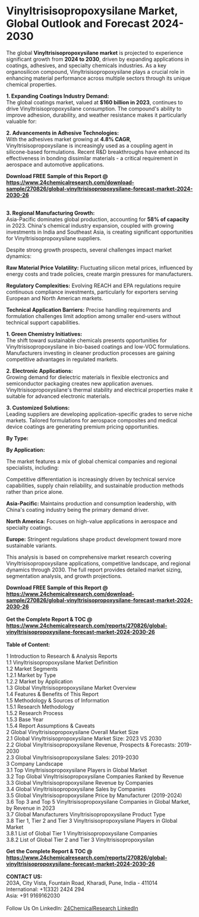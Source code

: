 <h1>Vinyltrisisopropoxysilane Market, Global Outlook and Forecast 2024-2030</h1><p>The global <strong>Vinyltrisisopropoxysilane market</strong> is projected to experience significant growth from <strong>2024 to 2030</strong>, driven by expanding applications in coatings, adhesives, and specialty chemicals industries. As a key organosilicon compound, Vinyltrisisopropoxysilane plays a crucial role in enhancing material performance across multiple sectors through its unique chemical properties.</p><p><strong>1. Expanding Coatings Industry Demand:</strong><br>
The global coatings market, valued at <strong>$160 billion in 2023</strong>, continues to drive Vinyltrisisopropoxysilane consumption. The compound's ability to improve adhesion, durability, and weather resistance makes it particularly valuable for:</p><p><strong>2. Advancements in Adhesive Technologies:</strong><br>
With the adhesives market growing at <strong>4.8% CAGR</strong>, Vinyltrisisopropoxysilane is increasingly used as a coupling agent in silicone-based formulations. Recent R&amp;D breakthroughs have enhanced its effectiveness in bonding dissimilar materials - a critical requirement in aerospace and automotive applications.</p><div><b>Download FREE Sample of this Report @ 
            <a href="https://www.24chemicalresearch.com/download-sample/270826/global-vinyltrisisopropoxysilane-forecast-market-2024-2030-26">
            https://www.24chemicalresearch.com/download-sample/270826/global-vinyltrisisopropoxysilane-forecast-market-2024-2030-26</a></b></div><br><p><strong>3. Regional Manufacturing Growth:</strong><br>
Asia-Pacific dominates global production, accounting for <strong>58% of capacity</strong> in 2023. China's chemical industry expansion, coupled with growing investments in India and Southeast Asia, is creating significant opportunities for Vinyltrisisopropoxysilane suppliers.</p><p>Despite strong growth prospects, several challenges impact market dynamics:</p><p><strong>Raw Material Price Volatility:</strong> Fluctuating silicon metal prices, influenced by energy costs and trade policies, create margin pressures for manufacturers.</p><p><strong>Regulatory Complexities:</strong> Evolving REACH and EPA regulations require continuous compliance investments, particularly for exporters serving European and North American markets.</p><p><strong>Technical Application Barriers:</strong> Precise handling requirements and formulation challenges limit adoption among smaller end-users without technical support capabilities.</p><p><strong>1. Green Chemistry Initiatives:</strong><br>
The shift toward sustainable chemicals presents opportunities for Vinyltrisisopropoxysilane in bio-based coatings and low-VOC formulations. Manufacturers investing in cleaner production processes are gaining competitive advantages in regulated markets.</p><p><strong>2. Electronic Applications:</strong><br>
Growing demand for dielectric materials in flexible electronics and semiconductor packaging creates new application avenues. Vinyltrisisopropoxysilane's thermal stability and electrical properties make it suitable for advanced electronic materials.</p><p><strong>3. Customized Solutions:</strong><br>
Leading suppliers are developing application-specific grades to serve niche markets. Tailored formulations for aerospace composites and medical device coatings are generating premium pricing opportunities.</p><p><strong>By Type:</strong></p><p><strong>By Application:</strong></p><p>The market features a mix of global chemical companies and regional specialists, including:</p><p>Competitive differentiation is increasingly driven by technical service capabilities, supply chain reliability, and sustainable production methods rather than price alone.</p><p><strong>Asia-Pacific:</strong> Maintains production and consumption leadership, with China's coating industry being the primary demand driver.</p><p><strong>North America:</strong> Focuses on high-value applications in aerospace and specialty coatings.</p><p><strong>Europe:</strong> Stringent regulations shape product development toward more sustainable variants.</p><p>This analysis is based on comprehensive market research covering Vinyltrisisopropoxysilane applications, competitive landscape, and regional dynamics through 2030. The full report provides detailed market sizing, segmentation analysis, and growth projections.</p><div><b>Download FREE Sample of this Report @ 
            <a href="https://www.24chemicalresearch.com/download-sample/270826/global-vinyltrisisopropoxysilane-forecast-market-2024-2030-26">
            https://www.24chemicalresearch.com/download-sample/270826/global-vinyltrisisopropoxysilane-forecast-market-2024-2030-26</a></b></div><br><div><b>Get the Complete Report & TOC @ 
            <a href="https://www.24chemicalresearch.com/reports/270826/global-vinyltrisisopropoxysilane-forecast-market-2024-2030-26">
            https://www.24chemicalresearch.com/reports/270826/global-vinyltrisisopropoxysilane-forecast-market-2024-2030-26</a></b></div><br>
            <b>Table of Content:</b><p>1 Introduction to Research & Analysis Reports<br />
    1.1 Vinyltrisisopropoxysilane Market Definition<br />
    1.2 Market Segments<br />
        1.2.1 Market by Type<br />
        1.2.2 Market by Application<br />
    1.3 Global Vinyltrisisopropoxysilane Market Overview<br />
    1.4 Features & Benefits of This Report<br />
    1.5 Methodology & Sources of Information<br />
        1.5.1 Research Methodology<br />
        1.5.2 Research Process<br />
        1.5.3 Base Year<br />
        1.5.4 Report Assumptions & Caveats<br />
2 Global Vinyltrisisopropoxysilane Overall Market Size<br />
    2.1 Global Vinyltrisisopropoxysilane Market Size: 2023 VS 2030<br />
    2.2 Global Vinyltrisisopropoxysilane Revenue, Prospects & Forecasts: 2019-2030<br />
    2.3 Global Vinyltrisisopropoxysilane Sales: 2019-2030<br />
3 Company Landscape<br />
    3.1 Top Vinyltrisisopropoxysilane Players in Global Market<br />
    3.2 Top Global Vinyltrisisopropoxysilane Companies Ranked by Revenue<br />
    3.3 Global Vinyltrisisopropoxysilane Revenue by Companies<br />
    3.4 Global Vinyltrisisopropoxysilane Sales by Companies<br />
    3.5 Global Vinyltrisisopropoxysilane Price by Manufacturer (2019-2024)<br />
    3.6 Top 3 and Top 5 Vinyltrisisopropoxysilane Companies in Global Market, by Revenue in 2023<br />
    3.7 Global Manufacturers Vinyltrisisopropoxysilane Product Type<br />
    3.8 Tier 1, Tier 2 and Tier 3 Vinyltrisisopropoxysilane Players in Global Market<br />
        3.8.1 List of Global Tier 1 Vinyltrisisopropoxysilane Companies<br />
        3.8.2 List of Global Tier 2 and Tier 3 Vinyltrisisopropoxysilan</p><div><b>Get the Complete Report & TOC @ 
            <a href="https://www.24chemicalresearch.com/reports/270826/global-vinyltrisisopropoxysilane-forecast-market-2024-2030-26">
            https://www.24chemicalresearch.com/reports/270826/global-vinyltrisisopropoxysilane-forecast-market-2024-2030-26</a></b></div><br><b>CONTACT US:</b><br>
            203A, City Vista, Fountain Road, Kharadi, Pune, India - 411014<br>
            International: +1(332) 2424 294<br>
            Asia: +91 9169162030 <br><br>
            Follow Us On LinkedIn: <a href="https://www.linkedin.com/company/24chemicalresearch/">24ChemicalResearch LinkedIn</a>